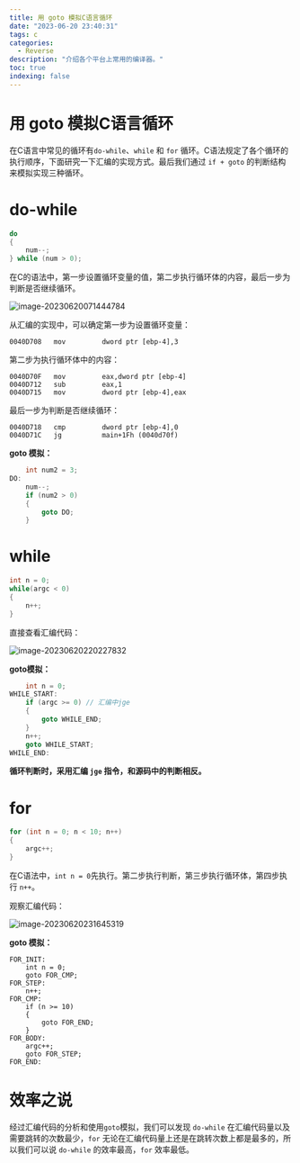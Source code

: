 ```yaml
---
title: 用 goto 模拟C语言循环
date: "2023-06-20 23:40:31"
tags: c
categories: 
  - Reverse
description: "介绍各个平台上常用的编译器。"
toc: true
indexing: false
---
```


# 用 goto 模拟C语言循环

在C语言中常见的循环有`do-while`、`while` 和 `for` 循环。C语法规定了各个循环的执行顺序，下面研究一下汇编的实现方式。最后我们通过 `if + goto` 的判断结构来模拟实现三种循环。

# do-while

```c
do 
{
    num--;
} while (num > 0);
```

在C的语法中，第一步设置循环变量的值，第二步执行循环体的内容，最后一步为判断是否继续循环。

![image-20230620071444784](https://pics-place.oss-cn-shanghai.aliyuncs.com/picimage-20230620071444784.png)

从汇编的实现中，可以确定第一步为设置循环变量：

```assembly
0040D708   mov         dword ptr [ebp-4],3
```

第二步为执行循环体中的内容：

```assembly
0040D70F   mov         eax,dword ptr [ebp-4]
0040D712   sub         eax,1
0040D715   mov         dword ptr [ebp-4],eax
```

最后一步为判断是否继续循环：

```assembly
0040D718   cmp         dword ptr [ebp-4],0
0040D71C   jg          main+1Fh (0040d70f)
```

**goto  模拟：**

```c
	int num2 = 3;
DO:
	num--;
	if (num2 > 0)
	{
		goto DO;
	}
```



# while

```c
int n = 0;
while(argc < 0) 
{
    n++;
}
```

直接查看汇编代码：

![image-20230620220227832](https://pics-place.oss-cn-shanghai.aliyuncs.com/picimage-20230620220227832.png)

**goto模拟：**

```c
	int n = 0;
WHILE_START:
	if (argc >= 0) // 汇编中jge
	{
		goto WHILE_END;
	}
	n++;
	goto WHILE_START;
WHILE_END:
```

**循环判断时，采用汇编 `jge` 指令，和源码中的判断相反。**

# for

```c
for (int n = 0; n < 10; n++)
{
    argc++;
}
```

在C语法中，`int n = 0`先执行。第二步执行判断，第三步执行循环体，第四步执行 `n++`。

观察汇编代码：

![image-20230620231645319](https://pics-place.oss-cn-shanghai.aliyuncs.com/picimage-20230620231645319.png)

**goto 模拟：**

```assembly
FOR_INIT:
	int n = 0;
	goto FOR_CMP;
FOR_STEP:
	n++;
FOR_CMP:
	if (n >= 10)
	{
		goto FOR_END;
	}
FOR_BODY:
	argc++;
	goto FOR_STEP;
FOR_END:
```



# 效率之说

经过汇编代码的分析和使用`goto`模拟，我们可以发现 `do-while` 在汇编代码量以及需要跳转的次数最少，`for` 无论在汇编代码量上还是在跳转次数上都是最多的，所以我们可以说 `do-while` 的效率最高，`for` 效率最低。
